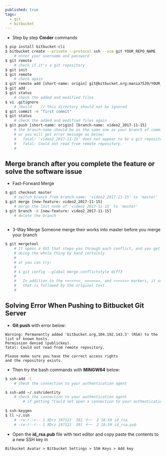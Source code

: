 ```yaml
---
published: true
tags:
  - git
  - bitbucket
---
```

* Step by step **Cmder** commands  


```bash
$ pip install bitbucket-cli
$ bitbucket create --private --protocol ssh --scm git YOUR_REPO_NAME
    # enter your username and password
$ git remote
	# check if it's a git repository
$ git init
$ git remote
    # check again
$ git remote add [short-name: origin] git@bitbucket.org:mania7539/YOUR_REPO_NAME.git
$ git add .
$ git status
    # check the added and modified files 
$ vi .gitignore
	# /build	// this directory should not be ignored
$ git commit -m "first commit"
$ git status
	# check the added and modified files again
$ git push [short-name: origin] [branch-name: video2_2017-11-15]
	# the branch-name should be as the same one as your branch of commit is (normally it's 'master')
	# or you will get error message as below:
	# 	fatal: 'video2_2017-11-15' does not appear to be a git repository
	# 	fatal: Could not read from remote repository.
	#
```

## Merge branch after you complete the feature or solve the software issue

* Fast-Forward Merge


```bash
$ git checkout master
	# switch branch from branch-name: 'video2_2017-11-15' to 'master'
$ git merge [new-feature: video2_2017-11-15]
	# merge the last node of 'video2_2017-11-15' to 'master' 
$ git branch -d [new-feature: video2_2017-11-15]
	# delete the branch
    
```

* 3-Way Merge
Someone merge their works into master before you merge your branch

```bash
$ git mergetool
	# It opens a GUI that steps you through each conflict, and you get to choose how to merge. Sometimes it 	# requires a bit of hand editing afterwards, but usually it's enough by itself. It is much better than
    # doing the whole thing by hand certainly.
    #
    # or you can try:
    #
    # $ git config --global merge.conflictstyle diff3
    #
    # 	In addition to the <<<<<<<, =======, and >>>>>>> markers, it uses another ||||||| marker 
    # 	that is followed by the original text.
    #
```

## Solving Error When Pushing to Bitbucket Git Server

* **Git push** with error below:

```
Warning: Permanently added 'bitbucket.org,104.192.143.3' (RSA) to the list of known hosts.
Permission denied (publickey).
fatal: Could not read from remote repository.

Please make sure you have the correct access rights
and the repository exists.
```

* Then try the bash commands with **MINGW64** below:

```bash
$ ssh-add -l
	# check the connection to your authentication agent

$ ssh-add ~/.ssh/identity
	# check the connection to your authentication agent
    	# if getting "Could not open a connection to your authentication agent.", then go to the next steps
    
$ ssh-keygen    
$ ll ~/.ssh
	# -rw-r--r-- 1 XDrz 197121  391 十一  2 18:59 id_rsa
	# -rw-r--r-- 1 XDrz 197121  391 十一  2 18:59 id_rsa.pub

```


* Open the **id_rsa.pub** file with text editor and copy paste the contents to a new SSH key in

```
Bitbucket Avatar > Bitbucket Settings > SSH Keys > Add key
```


<!--
## Reference
**[Read: Create Git Repository With Heroku Cloud Service](https://mania7539.github.io/articles/create-git-repository-with-heroku-cloud-service.html)**
-->
